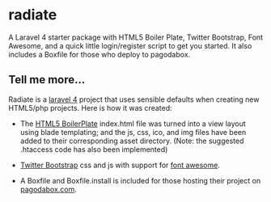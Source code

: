 radiate
=======
A Laravel 4 starter package with HTML5 Boiler Plate, Twitter Bootstrap, Font Awesome, and a quick little login/register script to get you started. It also includes a Boxfile for those who deploy to pagodabox.

## Tell me more...

Radiate is a [laravel 4](http://laravel.com) project that uses sensible defaults when creating new HTML5/php projects. Here is how it was created:

* The [HTML5 BoilerPlate](http://html5boilerplate.com/) index.html file was turned into a view layout using blade templating; and the js, css, ico, and img files have been added to their corresponding asset directory. (Note: the suggested .htaccess code has also been implemented)

* [Twitter Bootstrap](twitter.github.com/bootstrap/) css and js with support for [font awesome](https://github.com/FortAwesome/Font-Awesome).

* A Boxfile and Boxfile.install is included for those hosting their project on [pagodabox.com](http://pagodabox.com).
